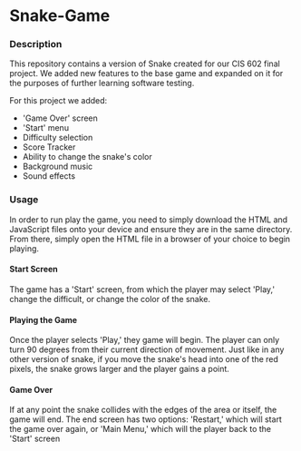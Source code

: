 # Snake-Game

### Description
This repository contains a version of Snake 
created for our CIS 602 final project. We added 
new features to the base game and expanded on 
it for the purposes of further learning software 
testing.

For this project we added:
* 'Game Over' screen
* 'Start' menu
* Difficulty selection
* Score Tracker
* Ability to change the snake's color
* Background music
* Sound effects


### Usage
In order to run play the game, you need to simply
download the HTML and JavaScript files onto your
device and ensure they are in the same directory.
From there, simply open the HTML file in a browser
of your choice to begin playing.

#### Start Screen
The game has a 'Start' screen, from which the
player may select 'Play,' change the difficult, 
or change the color of the snake.

#### Playing the Game
Once the player selects 'Play,' they game will begin.
The player can only turn 90 degrees from their current
direction of movement. Just like in any other
version of snake, if you move the snake's head into
one of the red pixels, the snake grows larger and 
the player gains a point. 

#### Game Over
If at any point the snake
collides with the edges of the area or itself, the
game will end. The end screen has two options: 'Restart,' which will
start the game over again, or 'Main Menu,' which will
the player back to the 'Start' screen